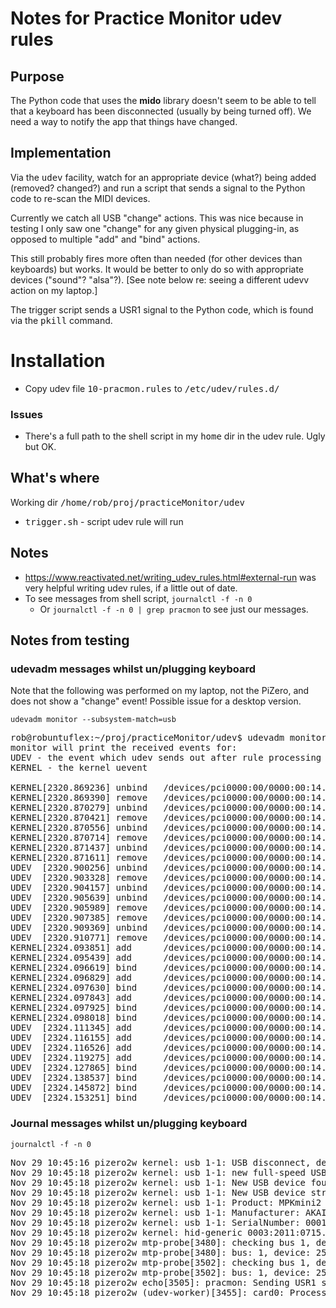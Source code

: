 # Notes for Practice Monitor udev rules

## Purpose
The Python code that uses the <b>mido</b> library doesn't seem to be able
to tell that a keyboard has been disconnected (usually by being turned off).
We need a way to notify the app that things have changed.

## Implementation
Via the <tt>udev</tt> facility, watch for an appropriate device (what?) being added (removed? changed?)
and run a script that sends a signal to the Python code to re-scan the MIDI devices.

Currently we catch all USB "change" actions. This was nice because in testing I only saw one "change"
for any given physical plugging-in, as opposed to multiple "add" and "bind" actions.

This still probably fires more often than needed (for other devices than keyboards) but works.
It would be better to only do so with appropriate devices ("sound"? "alsa"?). 
[See note below re: seeing a different udevv action on my laptop.]

The trigger script sends a USR1 signal to the Python code, which is found via the <tt>pkill</tt> command.


# Installation
* Copy udev file <tt>10-pracmon.rules</tt> to <tt>/etc/udev/rules.d/</tt>

### Issues
* There's a full path to the shell script in my <tt>home</tt> dir in the udev rule. Ugly but OK.


## What's where
Working dir <tt>/home/rob/proj/practiceMonitor/udev</tt>
  - <tt>trigger.sh</tt> - script udev rule will run


## Notes
* https://www.reactivated.net/writing_udev_rules.html#external-run was very helpful writing udev rules, if a little out of date.
* To see messages from shell script, <code>journalctl -f -n 0</code>
  * Or <code>journalctl -f -n 0 | grep pracmon</code> to see just our messages.

  
## Notes from testing

### udevadm messages whilst un/plugging keyboard


Note that the following was performed on my laptop, not the PiZero, and does
not show a "change" event! Possible issue for a desktop version.

<code>udevadm monitor --subsystem-match=usb</code>
<pre>
rob@robuntuflex:~/proj/practiceMonitor/udev$ udevadm monitor --subsystem-match=usb
monitor will print the received events for:
UDEV - the event which udev sends out after rule processing
KERNEL - the kernel uevent

KERNEL[2320.869236] unbind   /devices/pci0000:00/0000:00:14.0/usb1/1-3/1-3:1.0 (usb)
KERNEL[2320.869390] remove   /devices/pci0000:00/0000:00:14.0/usb1/1-3/1-3:1.0 (usb)
KERNEL[2320.870279] unbind   /devices/pci0000:00/0000:00:14.0/usb1/1-3/1-3:1.1 (usb)
KERNEL[2320.870421] remove   /devices/pci0000:00/0000:00:14.0/usb1/1-3/1-3:1.1 (usb)
KERNEL[2320.870556] unbind   /devices/pci0000:00/0000:00:14.0/usb1/1-3/1-3:1.2 (usb)
KERNEL[2320.870714] remove   /devices/pci0000:00/0000:00:14.0/usb1/1-3/1-3:1.2 (usb)
KERNEL[2320.871437] unbind   /devices/pci0000:00/0000:00:14.0/usb1/1-3 (usb)
KERNEL[2320.871611] remove   /devices/pci0000:00/0000:00:14.0/usb1/1-3 (usb)
UDEV  [2320.900256] unbind   /devices/pci0000:00/0000:00:14.0/usb1/1-3/1-3:1.2 (usb)
UDEV  [2320.903328] remove   /devices/pci0000:00/0000:00:14.0/usb1/1-3/1-3:1.2 (usb)
UDEV  [2320.904157] unbind   /devices/pci0000:00/0000:00:14.0/usb1/1-3/1-3:1.0 (usb)
UDEV  [2320.905639] unbind   /devices/pci0000:00/0000:00:14.0/usb1/1-3/1-3:1.1 (usb)
UDEV  [2320.905989] remove   /devices/pci0000:00/0000:00:14.0/usb1/1-3/1-3:1.0 (usb)
UDEV  [2320.907385] remove   /devices/pci0000:00/0000:00:14.0/usb1/1-3/1-3:1.1 (usb)
UDEV  [2320.909369] unbind   /devices/pci0000:00/0000:00:14.0/usb1/1-3 (usb)
UDEV  [2320.910771] remove   /devices/pci0000:00/0000:00:14.0/usb1/1-3 (usb)
KERNEL[2324.093851] add      /devices/pci0000:00/0000:00:14.0/usb1/1-3 (usb)
KERNEL[2324.095439] add      /devices/pci0000:00/0000:00:14.0/usb1/1-3/1-3:1.0 (usb)
KERNEL[2324.096619] bind     /devices/pci0000:00/0000:00:14.0/usb1/1-3/1-3:1.0 (usb)
KERNEL[2324.096829] add      /devices/pci0000:00/0000:00:14.0/usb1/1-3/1-3:1.1 (usb)
KERNEL[2324.097630] bind     /devices/pci0000:00/0000:00:14.0/usb1/1-3/1-3:1.1 (usb)
KERNEL[2324.097843] add      /devices/pci0000:00/0000:00:14.0/usb1/1-3/1-3:1.2 (usb)
KERNEL[2324.097925] bind     /devices/pci0000:00/0000:00:14.0/usb1/1-3/1-3:1.2 (usb)
KERNEL[2324.098018] bind     /devices/pci0000:00/0000:00:14.0/usb1/1-3 (usb)
UDEV  [2324.111345] add      /devices/pci0000:00/0000:00:14.0/usb1/1-3 (usb)
UDEV  [2324.116155] add      /devices/pci0000:00/0000:00:14.0/usb1/1-3/1-3:1.1 (usb)
UDEV  [2324.116526] add      /devices/pci0000:00/0000:00:14.0/usb1/1-3/1-3:1.0 (usb)
UDEV  [2324.119275] add      /devices/pci0000:00/0000:00:14.0/usb1/1-3/1-3:1.2 (usb)
UDEV  [2324.127865] bind     /devices/pci0000:00/0000:00:14.0/usb1/1-3/1-3:1.2 (usb)
UDEV  [2324.138537] bind     /devices/pci0000:00/0000:00:14.0/usb1/1-3/1-3:1.0 (usb)
UDEV  [2324.145872] bind     /devices/pci0000:00/0000:00:14.0/usb1/1-3/1-3:1.1 (usb)
UDEV  [2324.153251] bind     /devices/pci0000:00/0000:00:14.0/usb1/1-3 (usb)
</pre>

### Journal messages whilst un/plugging keyboard
<code>journalctl -f -n 0</code>
<pre>
Nov 29 10:45:16 pizero2w kernel: usb 1-1: USB disconnect, device number 24
Nov 29 10:45:18 pizero2w kernel: usb 1-1: new full-speed USB device number 25 using dwc2
Nov 29 10:45:18 pizero2w kernel: usb 1-1: New USB device found, idVendor=2011, idProduct=0715, bcdDevice= 0.00
Nov 29 10:45:18 pizero2w kernel: usb 1-1: New USB device strings: Mfr=1, Product=2, SerialNumber=3
Nov 29 10:45:18 pizero2w kernel: usb 1-1: Product: MPKmini2
Nov 29 10:45:18 pizero2w kernel: usb 1-1: Manufacturer: AKAI
Nov 29 10:45:18 pizero2w kernel: usb 1-1: SerialNumber: 0001
Nov 29 10:45:18 pizero2w kernel: hid-generic 0003:2011:0715.0018: hiddev96,hidraw0: USB HID v1.11 Device [AKAI MPKmini2] on usb-3f980000.usb-1/input0
Nov 29 10:45:18 pizero2w mtp-probe[3480]: checking bus 1, device 25: "/sys/devices/platform/soc/3f980000.usb/usb1/1-1"
Nov 29 10:45:18 pizero2w mtp-probe[3480]: bus: 1, device: 25 was not an MTP device
Nov 29 10:45:18 pizero2w mtp-probe[3502]: checking bus 1, device 25: "/sys/devices/platform/soc/3f980000.usb/usb1/1-1"
Nov 29 10:45:18 pizero2w mtp-probe[3502]: bus: 1, device: 25 was not an MTP device
Nov 29 10:45:18 pizero2w echo[3505]: pracmon: Sending USR1 signal to pmZero.py
Nov 29 10:45:18 pizero2w (udev-worker)[3455]: card0: Process '/home/rob/proj/practiceMonitor/udev/trigger.sh' failed with exit code 1.
</pre>
